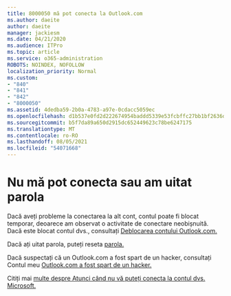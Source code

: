 ```yaml
---
title: 8000050 mă pot conecta la Outlook.com
ms.author: daeite
author: daeite
manager: jackiesm
ms.date: 04/21/2020
ms.audience: ITPro
ms.topic: article
ms.service: o365-administration
ROBOTS: NOINDEX, NOFOLLOW
localization_priority: Normal
ms.custom:
- "840"
- "841"
- "842"
- "8000050"
ms.assetid: 4dedba59-2b0a-4783-a97e-0cdacc5059ec
ms.openlocfilehash: d1b537e0fd2d222674954baddd5339e53fcbffc27bb1bf2636d93895137f320b
ms.sourcegitcommit: b5f7da89a650d2915dc652449623c78be6247175
ms.translationtype: MT
ms.contentlocale: ro-RO
ms.lasthandoff: 08/05/2021
ms.locfileid: "54071668"
---
```

# <a name="i-cant-sign-in-or-forgot-my-password"></a>Nu mă pot conecta sau am uitat parola

Dacă aveți probleme la conectarea la alt cont, contul poate fi blocat temporar, deoarece am observat o activitate de conectare neobișnuită. Dacă este blocat contul dvs., consultați [Deblocarea contului Outlook.com.](https://support.office.com/article/f4ad2701-d166-4d8b-8a6a-9af2a1f8a4c4?wt.mc_id=Office_Outlook_com_Alchemy)
  
Dacă ați uitat parola, puteți reseta [parola.](https://go.microsoft.com/fwlink/p/?linkid=841909)
  
Dacă suspectați că un Outlook.com a fost spart de un hacker, consultați Contul meu [Outlook.com a fost spart de un hacker.](https://support.office.com/article/35993ac5-ac2f-494e-aacb-5232dda453d8?wt.mc_id=Office_Outlook_com_Alchemy)
  
Citiți mai [multe despre Atunci când nu vă puteți conecta la contul dvs. Microsoft.](https://go.microsoft.com/fwlink/p/?linkid=842227)
  